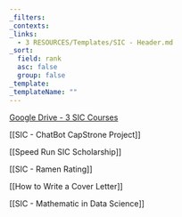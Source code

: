 ```yaml
---
_filters: 
_contexts: 
_links:
  - 3 RESOURCES/Templates/SIC - Header.md
_sort:
  field: rank
  asc: false
  group: false
_template: 
_templateName: ""
---
```

[Google Drive - 3 SIC Courses](https://drive.google.com/file/d/1NrWeUky_6TE7kjeM1Qdv8rwkwCKqRjc_/view) 

[[SIC - ChatBot CapStrone Project]]

[[Speed Run SIC Scholarship]]

[[SIC - Ramen Rating]]

[[How to Write a Cover Letter]]

[[SIC - Mathematic in Data Science]]


